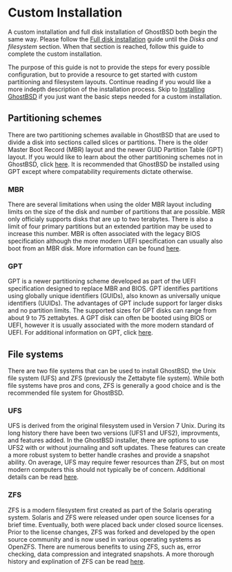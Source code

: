 Custom Installation
===================

A custom installation and full disk installation of GhostBSD both begin the same way. Please follow the [Full disk installation](full-disk-installation.md) guide until the *Disks and filesystem* section. When that section is reached, follow this guide to complete the custom installation.

The purpose of this guide is not to provide the steps for every possible configuration, but to provide a resource to get started with custom partitioning and filesystem layouts. Continue reading if you would like a more indepth description of the installation process. Skip to [Installing GhostBSD](#installing-ghostbsd) if you just want the basic steps needed for a custom installation.

## Partitioning schemes

There are two partitioning schemes available in GhostBSD that are used to divide a disk into sections called slices or partitions. There is the older Master Boot Record (MBR) layout and the newer GUID Partition Table (GPT) layout. If you would like to learn about the other partitioning schemes not in GhostBSD, click [here](https://en.wikipedia.org/wiki/Disk_partitioning#Boot_partitions). It is recommended that GhostBSD be installed using GPT except where compatability requirements dictate otherwise.

### MBR

There are several limitations when using the older MBR layout including limits on the size of the disk and number of partitions that are possible. MBR only officialy supports disks that are up to two terabytes. There is also a limit of four primary partitions but an extended partition may be used to increase this number. MBR is often associated with the legacy BIOS specification although the more modern UEFI specification can usually also boot from an MBR disk. More information can be found [here](https://en.wikipedia.org/wiki/Master_boot_record).

### GPT

GPT is a newer partitioning scheme developed as part of the UEFI specification designed to replace MBR and BIOS. GPT identifies partitions using globally unique identifiers (GUIDs), also known as universally unique identifiers (UUIDs). The advantages of GPT include support for larger disks and no partition limits. The supported sizes for GPT disks can range from about 9 to 75 zettabytes. A GPT disk can often be booted using BIOS or UEFI, however it is usually associated with the more modern standard of UEFI. For additional information on GPT, click [here](https://en.wikipedia.org/wiki/GUID_Partition_Table).

## File systems

There are two file systems that can be used to install GhostBSD, the Unix file system (UFS) and ZFS (previously the Zettabyte file system). While both file systems have pros and cons, ZFS is generally a good choice and is the recommended file system for GhostBSD.

### UFS

UFS is derived from the original filesystem used in Version 7 Unix. During its long history there have been two versions (UFS1 and UFS2), improvments, and features added. In the GhostBSD installer, there are options to use UFS2 with or without journaling and soft updates. These features can create a more robust system to better handle crashes and provide a snapshot ability. On average, UFS may require fewer resources than ZFS, but on most modern computers this should not typically be of concern. Additional details can be read [here](https://en.wikipedia.org/wiki/Unix_File_System).

### ZFS

ZFS is a modern filesystem first created as part of the Solaris operating system. Solaris and ZFS were released under open source licenses for a brief time. Eventually, both were placed back under closed source licenses. Prior to the license changes, ZFS was forked and developed by the open source community and is now used in various operating systems as OpenZFS. There are numerous benefits to using ZFS, such as, error checking, data compression and integrated snapshots. A more thorough history and explination of ZFS can be read [here](https://en.wikipedia.org/wiki/ZFS).
